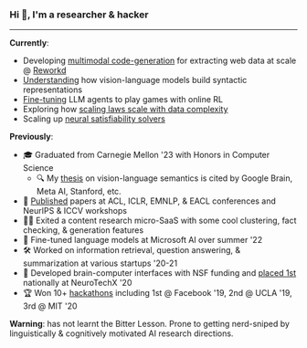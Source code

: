 ### Hi 👋, I'm a researcher & hacker
---

**Currently**:
- Developing [multimodal code-generation](https://github.com/reworkd/tarsier) for extracting web data at scale @ [Reworkd](https://github.com/reworkd/)
- [Understanding](https://github.com/stanfordnlp/pyvene/blob/main/pyvene/models/blip/modelings_blip_itm.py) how vision-language models build syntactic representations
- [Fine-tuning](https://github.com/photomz/blackjack-gpt/blob/main/main1.py) LLM agents to play games with online RL
- Exploring how [scaling laws scale with data complexity](https://twitter.com/khoomeik/status/1741549576241488138)
- Scaling up [neural satisfiability solvers](https://github.com/KhoomeiK/SATScale)

**Previously**:
- 🎓 Graduated from Carnegie Mellon '23 with Honors in Computer Science
  - 🔍 My [thesis](https://arxiv.org/abs/2305.16328) on vision-language semantics is cited by Google Brain, Meta AI, Stanford, etc.
- 📄 [Published](https://scholar.google.com/citations?user=j7OhJCEAAAAJ&hl=en) papers at ACL, ICLR, EMNLP, & EACL conferences and NeurIPS & ICCV workshops
- 🧑‍💻 Exited a content research micro-SaaS with some cool clustering, fact checking, & generation features
- 🤖 Fine-tuned language models at Microsoft AI over summer '22
- 🛠️ Worked on information retrieval, question answering, & summarization at various startups '20-21
- 🧠 Developed brain-computer interfaces with NSF funding and [placed 1st](https://www.youtube.com/watch?v=bh11Pg4uLxQ) nationally at NeuroTechX '20
- 🏆 Won 10+ [hackathons](https://devpost.com/RohanPandey) including 1st @ Facebook '19, 2nd @ UCLA '19, 3rd @ MIT '20

**Warning**: has not learnt the Bitter Lesson. Prone to getting nerd-sniped by linguistically & cognitively motivated AI research directions.
<!--
**KhoomeiK/khoomeik** is a ✨ _special_ ✨ repository because its `README.md` (this file) appears on your GitHub profile.

Here are some ideas to get you started:

- 🔭 I’m currently working on ...
- 🌱 I’m currently learning ...
- 👯 I’m looking to collaborate on ...
- 🤔 I’m looking for help with ...
- 💬 Ask me about ...
- 📫 How to reach me: ...
- 😄 Pronouns: ...
- ⚡ Fun fact: ...
-->

